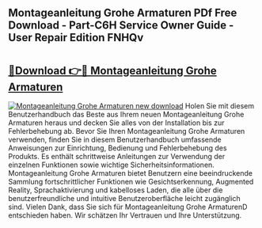 ## Montageanleitung Grohe Armaturen PDf Free Download - Part-C6H Service Owner Guide - User Repair Edition FNHQv

# <h2><a href="http://df747wc.blite.top/?on=Montageanleitung+Grohe+Armaturen">🔗Download 👉🔴 Montageanleitung Grohe Armaturen</a></h2>

[![Montageanleitung Grohe Armaturen new download](https://i.imgur.com/lujVjoI.png)](http://df747wc.blite.top/?on=Montageanleitung+Grohe+Armaturen)
Holen Sie mit diesem Benutzerhandbuch das Beste aus Ihrem neuen Montageanleitung Grohe Armaturen heraus und decken Sie alles von der Installation bis zur Fehlerbehebung ab. Bevor Sie Ihren Montageanleitung Grohe Armaturen verwenden, finden Sie in diesem Benutzerhandbuch umfassende Anweisungen zur Einrichtung, Bedienung und Fehlerbehebung des Produkts. Es enthält schrittweise Anleitungen zur Verwendung der einzelnen Funktionen sowie wichtige Sicherheitsinformationen. Montageanleitung Grohe Armaturen bietet Benutzern eine beeindruckende Sammlung fortschrittlicher Funktionen wie Gesichtserkennung, Augmented Reality, Sprachaktivierung und kabelloses Laden, die alle über die benutzerfreundliche und intuitive Benutzeroberfläche leicht zugänglich sind. Vielen Dank, dass Sie sich für Montageanleitung Grohe ArmaturenD entschieden haben. Wir schätzen Ihr Vertrauen und Ihre Unterstützung.
